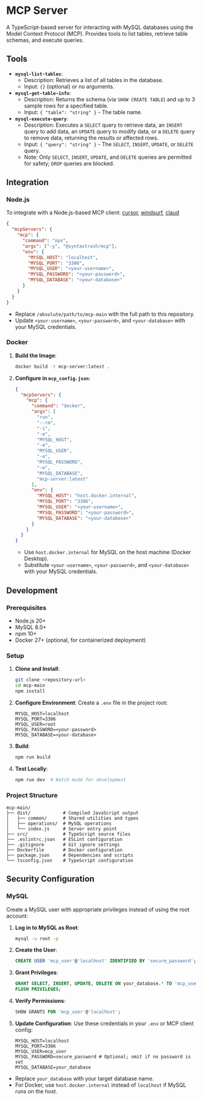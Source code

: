 # MCP Server

A TypeScript-based server for interacting with MySQL databases using the Model Context Protocol (MCP). Provides tools to list tables, retrieve table schemas, and execute queries.

## Tools
- **`mysql-list-tables`**:
    - Description: Retrieves a list of all tables in the database.
    - Input: `{}` (optional) or no arguments.
- **`mysql-get-table-info`**:
    - Description: Returns the schema (via `SHOW CREATE TABLE`) and up to 3 sample rows for a specified table.
    - Input: `{ "table": "string" }` - The table name.
- **`mysql-execute-query`**:
    - Description: Executes a `SELECT` query to retrieve data, an `INSERT` query to add data, an `UPDATE` query to modify data, or a `DELETE` query to remove data, returning the results or affected rows.
    - Input: `{ "query": "string" }` - The `SELECT`, `INSERT`, `UPDATE`, or `DELETE` query.
    - Note: Only `SELECT`, `INSERT`, `UPDATE`, and `DELETE` queries are permitted for safety; `DROP` queries are blocked.


## Integration

### Node.js
To integrate with a Node.js-based MCP client: [cursor](https://docs.cursor.com/context/model-context-protocol#adding-an-mcp-server-to-cursor), [windsurf](https://docs.codeium.com/windsurf/mcp), [claud](https://modelcontextprotocol.io/quickstart/user)


```json
{
  "mcpServers": {
    "mcp": {
      "command": "npx",
      "args": ["-y", "@syntaxtrash/mcp"],
      "env": {
        "MYSQL_HOST": "localhost",
        "MYSQL_PORT": "3306",
        "MYSQL_USER": "<your-username>",
        "MYSQL_PASSWORD": "<your-password>",
        "MYSQL_DATABASE": "<your-database>"
      }
    }
  }
}
```

- Replace `/absolute/path/to/mcp-main` with the full path to this repository.
- Update `<your-username>`, `<your-password>`, and `<your-database>` with your MySQL credentials.

### Docker
1. **Build the Image**:
   ```bash
   docker build -t mcp-server:latest .
   ```

2. **Configure in `mcp_config.json`**:
   ```json
   {
     "mcpServers": {
       "mcp": {
         "command": "docker",
         "args": [
           "run",
           "--rm",
           "-i",
           "-e",
           "MYSQL_HOST",
           "-e",
           "MYSQL_USER",
           "-e",
           "MYSQL_PASSWORD",
           "-e",
           "MYSQL_DATABASE",
           "mcp-server:latest"
         ],
         "env": {
           "MYSQL_HOST": "host.docker.internal",
           "MYSQL_PORT": "3306",
           "MYSQL_USER": "<your-username>",
           "MYSQL_PASSWORD": "<your-password>",
           "MYSQL_DATABASE": "<your-database>"
         }
       }
     }
   }
   ```

   - Use `host.docker.internal` for MySQL on the host machine (Docker Desktop).
   - Substitute `<your-username>`, `<your-password>`, and `<your-database>` with your MySQL credentials.

## Development

### Prerequisites
- Node.js 20+
- MySQL 8.0+
- npm 10+
- Docker 27+ (optional, for containerized deployment)

### Setup
1. **Clone and Install**:
   ```bash
   git clone <repository-url>
   cd mcp-main
   npm install
   ```

2. **Configure Environment**:
   Create a `.env` file in the project root:
   ```env
   MYSQL_HOST=localhost
   MYSQL_PORT=3306
   MYSQL_USER=root
   MYSQL_PASSWORD=<your-password>
   MYSQL_DATABASE=<your-database>
   ```

3. **Build**:
   ```bash
   npm run build
   ```

4. **Test Locally**:
   ```bash
   npm run dev  # Watch mode for development
   ```

### Project Structure
```
mcp-main/
├── dist/            # Compiled JavaScript output
│   ├── common/      # Shared utilities and types
│   ├── operations/  # MySQL operations
│   └── index.js     # Server entry point
├── src/             # TypeScript source files
├── .eslintrc.json   # ESLint configuration
├── .gitignore       # Git ignore settings
├── Dockerfile       # Docker configuration
├── package.json     # Dependencies and scripts
└── tsconfig.json    # TypeScript configuration
```

## Security Configuration

### MySQL
Create a MySQL user with appropriate privileges instead of using the root account:

1. **Log in to MySQL as Root**:
   ```bash
   mysql -u root -p
   ```

2. **Create the User**:
   ```sql
   CREATE USER 'mcp_user'@'localhost' IDENTIFIED BY 'secure_password';
   ```

3. **Grant Privileges**:
   ```sql
   GRANT SELECT, INSERT, UPDATE, DELETE ON your_database.* TO 'mcp_user'@'localhost';
   FLUSH PRIVILEGES;
   ```

4. **Verify Permissions**:
   ```sql
   SHOW GRANTS FOR 'mcp_user'@'localhost';
   ```

5. **Update Configuration**:
   Use these credentials in your `.env` or MCP client config:
   ```env
   MYSQL_HOST=localhost
   MYSQL_PORT=3306
   MYSQL_USER=mcp_user
   MYSQL_PASSWORD=secure_password # Optional; omit if no password is set
   MYSQL_DATABASE=your_database
   ```

- Replace `your_database` with your target database name.
- For Docker, use `host.docker.internal` instead of `localhost` if MySQL runs on the host.
